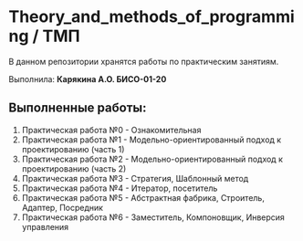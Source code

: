 # Theory_and_methods_of_programming / ТМП

В данном репозитории хранятся работы по практическим занятиям.

Выполнила: **Карякина А.О. БИСО-01-20**

## Выполненные работы:
1. Практическая работа №0 - Ознакомительная
2. Практическая работа №1 - Модельно-ориентированный подход к проектированию (часть 1)
3. Практическая работа №2 - Модельно-ориентированный подход к проектированию (часть 2)
4. Практическая работа №3 - Стратегия, Шаблонный метод
5. Практическая работа №4 - Итератор, посетитель
6. Практическая работа №5 - Абстрактная фабрика, Строитель, Адаптер, Посредник
7. Практическая работа №6 - Заместитель, Компоновщик, Инверсия управления
